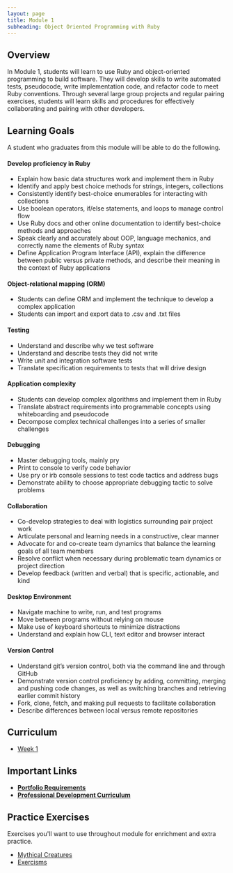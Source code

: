 ```yaml
---
layout: page
title: Module 1
subheading: Object Oriented Programming with Ruby
---
```


## Overview
In Module 1, students will learn to use Ruby and object-oriented programming to build software. They will develop skills to write automated tests, pseudocode, write implementation code, and refactor code to meet Ruby conventions. Through several large group projects and regular pairing exercises, students will learn skills and procedures for effectively collaborating and pairing with other developers.


## Learning Goals
A student who graduates from this module will be able to do the following.

#### Develop proficiency in Ruby
  * Explain how basic data structures work and implement them in Ruby
  * Identify and apply best choice methods for strings, integers, collections
  * Consistently identify best-choice enumerables for interacting with collections
  * Use boolean operators, if/else statements, and loops to manage control flow
  * Use Ruby docs and other online documentation to identify best-choice methods and approaches
  * Speak clearly and accurately about OOP, language mechanics, and correctly name the elements of Ruby syntax
  * Define Application Program Interface (API), explain the difference between public versus private methods, and describe their meaning in the context of Ruby applications

#### Object-relational mapping (ORM)
  * Students can define ORM and implement the technique to develop a complex application
  * Students can import and export data to .csv and .txt files

#### Testing
  * Understand and describe why we test software
  * Understand and describe tests they did not write
  * Write unit and integration software tests
  * Translate specification requirements to tests that will drive design

#### Application complexity
  * Students can develop complex algorithms and implement them in Ruby
  * Translate abstract requirements into programmable concepts using whiteboarding and pseudocode
  * Decompose complex technical challenges into a series of smaller challenges

#### Debugging
  * Master debugging tools, mainly pry
  * Print to console to verify code behavior
  * Use pry or irb console sessions to test code tactics and address bugs
  * Demonstrate ability to choose appropriate debugging tactic to solve problems

#### Collaboration
  * Co-develop strategies to deal with logistics surrounding pair project work
  * Articulate personal and learning needs in a constructive, clear manner
  * Advocate for and co-create team dynamics that balance the learning goals of all team members
  * Resolve conflict when necessary during problematic team dynamics or project direction
  * Develop feedback (written and verbal) that is specific, actionable, and kind

#### Desktop Environment
  * Navigate machine to write, run, and test programs
  * Move between programs without relying on mouse
  * Make use of keyboard shortcuts to minimize distractions
  * Understand and explain how CLI, text editor and browser interact

#### Version Control
  * Understand git’s version control, both via the command line and through GitHub
  * Demonstrate version control proficiency by adding, committing, merging and pushing code changes, as well as switching branches and retrieving earlier commit history
  * Fork, clone, fetch, and making pull requests to facilitate collaboration
  * Describe differences between local versus remote repositories


## Curriculum
<ul class="outlines">
  <a href="week_1">
    <li class="outline">
      Week 1
    </li>
  </a>
  <!-- <a href="week_2">
    <li class="outline">
      Week 2
    </li>
  </a>
  <a href="week_3">
    <li class="outline">
      Week 3
    </li>
  </a>
  <a href="week_4">
    <li class="outline">
      Week 4
    </li>
  </a>
  <a href="week_5">
    <li class="outline">
      Week 5
    </li>
  </a>
  <a href="week_6">
    <li class="outline">
      Week 6
    </li>
  </a> -->
</ul>

## Important Links
* [__Portfolio Requirements__](https://github.com/turingschool/portfolios)
* [__Professional Development Curriculum__](/professional_development)

## Practice Exercises
Exercises you'll want to use throughout module for enrichment and extra practice.

* [Mythical Creatures](https://github.com/turingschool/ruby-exercises/blob/master/mythical-creatures/)
* [Exercisms](http://exercism.io/)
